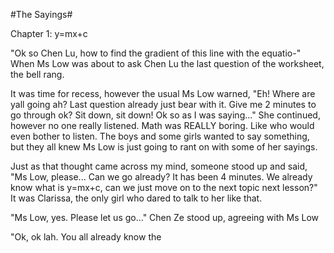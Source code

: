 #The Sayings#



Chapter 1: y=mx+c

"Ok so Chen Lu, how to find the gradient of this line with the equatio-" When Ms Low was about to ask Chen Lu the last question of the worksheet, the bell rang. 

It was time for recess, however the usual Ms Low warned, "Eh! Where are yall going ah? Last question already just bear with it. Give me 2 minutes to go through ok? Sit down, sit down! Ok so 
as I was saying..." She continued, however no one really listened. Math was REALLY boring. Like who would even bother to listen. The boys and some girls wanted to say something, but they all knew Ms Low is just 
going to rant on with some of her sayings. 

Just as that thought came across my mind, someone stood up and said, "Ms Low, please... Can we go already? It has been 4 minutes. We already know what is y=mx+c, can we just move on to the next topic next lesson?"
It was Clarissa, the only girl who dared to talk to her like that.

"Ms Low, yes. Please let us go..." Chen Ze stood up, agreeing with Ms Low

"Ok, ok lah. You all already know the
